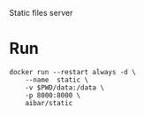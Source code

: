 Static files server

# Run

    docker run --restart always -d \
        --name  static \
        -v $PWD/data:/data \
        -p 8000:8000 \
        aibar/static
